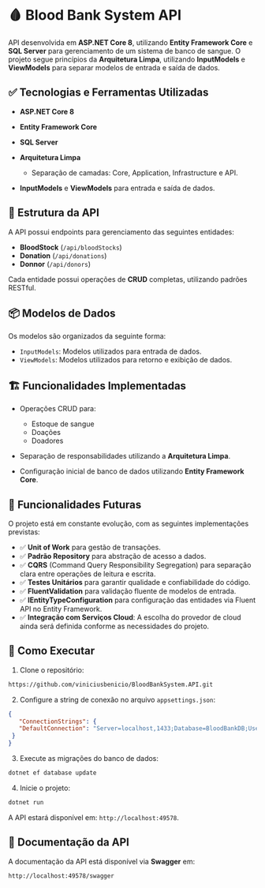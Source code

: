 # 🩸 Blood Bank System API

API desenvolvida em **ASP.NET Core 8**, utilizando **Entity Framework Core** e **SQL Server** para gerenciamento de um sistema de banco de sangue. O projeto segue princípios da **Arquitetura Limpa**, utilizando **InputModels** e **ViewModels** para separar modelos de entrada e saída de dados.

## ✅ Tecnologias e Ferramentas Utilizadas

* **ASP.NET Core 8**
* **Entity Framework Core**
* **SQL Server**
* **Arquitetura Limpa**

  * Separação de camadas: Core, Application, Infrastructure e API.
* **InputModels** e **ViewModels** para entrada e saída de dados.

## 🔧 Estrutura da API

A API possui endpoints para gerenciamento das seguintes entidades:

* **BloodStock** (`/api/bloodStocks`)
* **Donation** (`/api/donations`)
* **Donnor** (`/api/donors`)

Cada entidade possui operações de **CRUD** completas, utilizando padrões RESTful.

## 📦 Modelos de Dados

Os modelos são organizados da seguinte forma:

* `InputModels`: Modelos utilizados para entrada de dados.
* `ViewModels`: Modelos utilizados para retorno e exibição de dados.

## 🏗️ Funcionalidades Implementadas

* Operações CRUD para:

  * Estoque de sangue
  * Doações
  * Doadores
* Separação de responsabilidades utilizando a **Arquitetura Limpa**.
* Configuração inicial de banco de dados utilizando **Entity Framework Core**.

## 🚧 Funcionalidades Futuras

O projeto está em constante evolução, com as seguintes implementações previstas:

* ✅ **Unit of Work** para gestão de transações.
* ✅ **Padrão Repository** para abstração de acesso a dados.
* ✅ **CQRS** (Command Query Responsibility Segregation) para separação clara entre operações de leitura e escrita.
* ✅ **Testes Unitários** para garantir qualidade e confiabilidade do código.
* ✅ **FluentValidation** para validação fluente de modelos de entrada.
* ✅ **IEntityTypeConfiguration** para configuração das entidades via Fluent API no Entity Framework.
* ✅ **Integração com Serviços Cloud**: A escolha do provedor de cloud ainda será definida conforme as necessidades do projeto.

## 🏁 Como Executar

1. Clone o repositório:

```bash
https://github.com/viniciusbenicio/BloodBankSystem.API.git
```

2. Configure a string de conexão no arquivo `appsettings.json`:

```json
{
   "ConnectionStrings": {
   "DefaultConnection": "Server=localhost,1433;Database=BloodBankDB;User ID=sa;Password=Api@pass!; TrustServerCertificate=True"
 }
}
```

3. Execute as migrações do banco de dados:

```bash
dotnet ef database update
```

4. Inicie o projeto:

```bash
dotnet run
```

A API estará disponível em: `http://localhost:49578`.

## 📝 Documentação da API

A documentação da API está disponível via **Swagger** em:

```
http://localhost:49578/swagger
```

